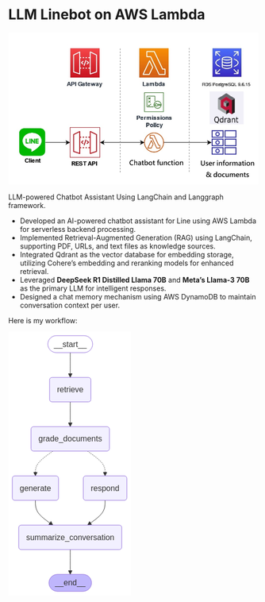 # LLM Linebot on AWS Lambda

![image](https://github.com/ganoliz/LLMChatbot/blob/main/images/architecture.jpg)

LLM-powered Chatbot Assistant Using LangChain and Langgraph framework.

* Developed an AI-powered chatbot assistant for Line using AWS Lambda for serverless backend processing.
* Implemented Retrieval-Augmented Generation (RAG) using LangChain, supporting PDF, URLs, and text files as knowledge sources.
* Integrated Qdrant as the vector database for embedding storage, utilizing Cohere’s embedding and reranking models for enhanced retrieval.
* Leveraged **DeepSeek R1 Distilled Llama 70B** and **Meta’s Llama-3 70B** as the primary LLM for intelligent responses.
* Designed a chat memory mechanism using AWS DynamoDB to maintain conversation context per user.

Here is my workflow:

![image](https://github.com/ganoliz/LLMChatbot/blob/main/images/rag_flow.png)